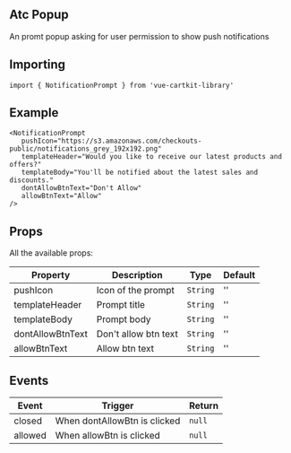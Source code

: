 ## Atc Popup

An promt popup asking for user permission to show push notifications

## Importing

    import { NotificationPrompt } from 'vue-cartkit-library'

## Example

    <NotificationPrompt
       pushIcon="https://s3.amazonaws.com/checkouts-public/notifications_grey_192x192.png"
       templateHeader="Would you like to receive our latest products and offers?"
       templateBody="You'll be notified about the latest sales and discounts."
       dontAllowBtnText="Don't Allow"
       allowBtnText="Allow"
    />

## Props

All the available props:

| Property         | Description          | Type     | Default |
| ---------------- | -------------------- | -------- | ------- |
| pushIcon         | Icon of the prompt   | `String` | ''      |
| templateHeader   | Prompt title         | `String` | ''      |
| templateBody     | Prompt body          | `String` | ''      |
| dontAllowBtnText | Don't allow btn text | `String` | ''      |
| allowBtnText     | Allow btn text       | `String` | ''      |

## Events

| Event   | Trigger                      | Return |
| ------- | ---------------------------- | ------ |
| closed  | When dontAllowBtn is clicked | `null` |
| allowed | When allowBtn is clicked     | `null` |
